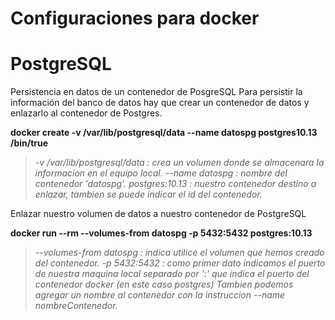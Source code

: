 # Configuraciones para docker
# PostgreSQL

Persistencia en datos de un contenedor de PosgreSQL
Para persistir la información del banco de datos hay que crear un contenedor de datos y enlazarlo al contenedor de Postgres.

**docker create -v /var/lib/postgresql/data --name datospg postgres10.13 /bin/true**


> *-v /var/lib/postgresql/data : crea un volumen donde se almacenara la informacion en el equipo local.*
> *--name datospg : nombre del contenedor 'datospg'.*
> *postgres:10.13 : nuestro contenedor destino a enlazar, tambien se puede indicar el id del contenedor.*

Enlazar nuestro volumen de datos a nuestro contenedor de PostgreSQL

**docker run --rm --volumes-from datospg -p 5432:5432 postgres:10.13**

> *--volumes-from datospg : indica utilice el volumen que hemos creado del contenedor.*
> *-p 5432:5432 : como primer dato indicamos el puerto de nuestra maquina local separado por ':' que indica el puerto del contenedor docker (en este caso postgres)*
> *Tambien podemos agregar un nombre al contenedor con la instruccion --name nombreContenedor.*
